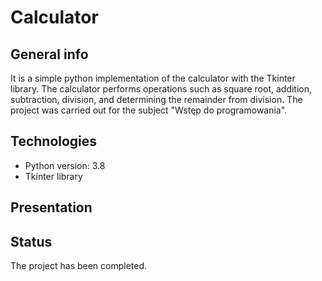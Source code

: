# Calculator

## General info
It is a simple python implementation of the calculator with the Tkinter library. The calculator performs operations such as square root, addition, subtraction, division, and determining the remainder from division. The project was carried out for the subject "Wstęp do programowania".

## Technologies
* Python version: 3.8
* Tkinter library

## Presentation


## Status
The project has been completed.
